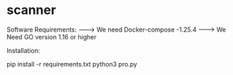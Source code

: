 # scanner



Software Requirements:
---> We need Docker-compose -1.25.4 
---> We Need GO version 1.16 or higher


Installation:

pip install -r requirements.txt
python3 pro.py

